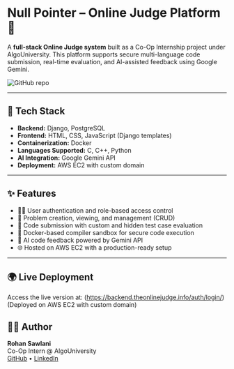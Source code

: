 # Null Pointer – Online Judge Platform 🚀

A **full-stack Online Judge system** built as a Co-Op Internship project under AlgoUniversity. This platform supports secure multi-language code submission, real-time evaluation, and AI-assisted feedback using Google Gemini.

![GitHub repo](https://img.shields.io/badge/nullpointer-online--judge-blueviolet)


---

## 🔧 Tech Stack

- **Backend:** Django, PostgreSQL
- **Frontend:** HTML, CSS, JavaScript (Django templates)
- **Containerization:** Docker
- **Languages Supported:** C, C++, Python
- **AI Integration:** Google Gemini API
- **Deployment:** AWS EC2 with custom domain

---

## ✨ Features

- 🧑‍💻 User authentication and role-based access control
- 📘 Problem creation, viewing, and management (CRUD)
- 🧪 Code submission with custom and hidden test case evaluation
- 🐳 Docker-based compiler sandbox for secure code execution
- 🤖 AI code feedback powered by Gemini API
- 🌐 Hosted on AWS EC2 with a production-ready setup

---

## 🌍 Live Deployment

Access the live version at: (https://backend.theonlinejudge.info/auth/login/)  
(Deployed on AWS EC2 with custom domain)


## 🧑‍💼 Author

**Rohan Sawlani**  
Co-Op Intern @ AlgoUniversity  
[GitHub](https://github.com/rohan-sawlani) • [LinkedIn](https://linkedin.com/in/rohan-sawlani)

